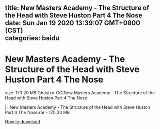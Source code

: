
title: New Masters Academy - The Structure of the Head with Steve Huston  Part 4 The Nose
date: Sun Jan 19 2020 13:39:07 GMT+0800 (CST)    
categories: baidu
---

# New Masters Academy - The Structure of the Head with Steve Huston  Part 4 The Nose
size: 170.20 MB
 Ghostxx-CG|New Masters Academy - The Structure of the Head with Steve Huston Part 4 The Nose
 
|- New Masters Academy - The Structure of the Head with Steve Huston  Part 4 The Nose.rar - 170.20 MB

[How to download](https://bpcam.bemobtrk.com/go/2ceec3aa-1ca2-46d6-b9ff-aaa5c184517c?jno=5015)